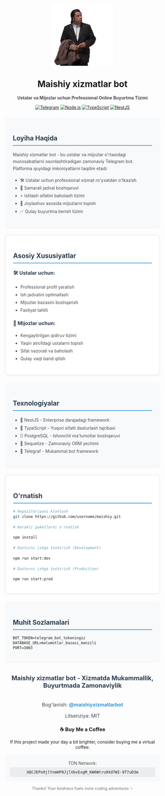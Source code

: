 <div align="center">
  <img src="./header.gif" width="200" height="200"/>
  
  # Maishiy xizmatlar bot

  <p style="color: #4A4A4A">
    <b>Ustalar va Mijozlar uchun Professional Online Buyurtma Tizimi</b>
  </p>

[![Telegram](https://img.shields.io/badge/Telegram-2C3E50?style=for-the-badge&logo=telegram&logoColor=white)](https://t.me/maishiyxizmatlarbot)
[![Node.js](https://img.shields.io/badge/Node.js-2C3E50?style=for-the-badge&logo=node.js&logoColor=white)](https://nodejs.org/)
[![TypeScript](https://img.shields.io/badge/TypeScript-2C3E50?style=for-the-badge&logo=typescript&logoColor=white)](https://www.typescriptlang.org/)
[![NestJS](https://img.shields.io/badge/NestJS-2C3E50?style=for-the-badge&logo=nestjs&logoColor=white)](https://nestjs.com/)

</div>

<div style="background-color: #F8F9FA; padding: 25px; border-radius: 10px; margin: 25px 0; box-shadow: 0 2px 4px rgba(0,0,0,0.05);">
  <h2 style="color: #2C3E50; border-bottom: 2px solid #3498DB; padding-bottom: 10px;">Loyiha Haqida</h2>
  <p style="color: #4A4A4A; line-height: 1.6;">
    Maishiy xizmatlar bot - bu ustalar va mijozlar o'rtasidagi munosabatlarni osonlashtiradigan zamonaviy Telegram bot. Platforma quyidagi imkoniyatlarni taqdim etadi:
  </p>
  <ul style="color: #4A4A4A; line-height: 1.8;">
    <li>🛠️ Ustalar uchun professional xizmat ro'yxatdan o'tkazish</li>
    <li>📅 Samarali jadval boshqaruvi</li>
    <li>⭐️ Ishlash sifatini baholash tizimi</li>
    <li>📍 Joylashuv asosida mijozlarni topish</li>
    <li>✅ Qulay buyurtma berish tizimi</li>
  </ul>
</div>

<div style="background-color: #FFFFFF; padding: 25px; border: 1px solid #E0E0E0; border-radius: 10px; margin: 25px 0; box-shadow: 0 2px 4px rgba(0,0,0,0.05);">
  <h2 style="color: #2C3E50; border-bottom: 2px solid #3498DB; padding-bottom: 10px;">Asosiy Xususiyatlar</h2>
  
  <h3 style="color: #2C3E50; margin-top: 20px;">🛠️ Ustalar uchun:</h3>
  <ul style="color: #4A4A4A; line-height: 1.8;">
    <li>Professional profil yaratish</li>
    <li>Ish jadvalini optimallash</li>
    <li>Mijozlar bazasini boshqarish</li>
    <li>Faoliyat tahlili</li>
  </ul>

  <h3 style="color: #2C3E50; margin-top: 20px;">👥 Mijozlar uchun:</h3>
  <ul style="color: #4A4A4A; line-height: 1.8;">
    <li>Kengaytirilgan qidiruv tizimi</li>
    <li>Yaqin atrofdagi ustalarni topish</li>
    <li>Sifat nazorati va baholash</li>
    <li>Qulay vaqt band qilish</li>
  </ul>
</div>

<div style="background-color: #F8F9FA; padding: 25px; border-radius: 10px; margin: 25px 0; box-shadow: 0 2px 4px rgba(0,0,0,0.05);">
  <h2 style="color: #2C3E50; border-bottom: 2px solid #3498DB; padding-bottom: 10px;">Texnologiyalar</h2>
  <ul style="color: #4A4A4A; line-height: 1.8;">
    <li>🔷 NestJS - Enterprise darajadagi framework</li>
    <li>📘 TypeScript - Yuqori sifatli dasturlash tajribasi</li>
    <li>🗄️ PostgreSQL - Ishonchli ma'lumotlar boshqaruvi</li>
    <li>🔄 Sequelize - Zamonaviy ORM yechimi</li>
    <li>📱 Telegraf - Mukammal bot framework</li>
  </ul>
</div>

<div style="background-color: #FFFFFF; padding: 25px; border: 1px solid #E0E0E0; border-radius: 10px; margin: 25px 0; box-shadow: 0 2px 4px rgba(0,0,0,0.05);">
  <h2 style="color: #2C3E50; border-bottom: 2px solid #3498DB; padding-bottom: 10px;">O'rnatish</h2>
  
  ```bash
  # Repozitoriyani klonlash
  git clone https://github.com/username/maishiy.git

# Kerakli paketlarni o'rnatish

npm install

# Dasturni ishga tushirish (Development)

npm run start:dev

# Dasturni ishga tushirish (Production)

npm run start:prod

````
</div>

<div style="background-color: #F8F9FA; padding: 25px; border-radius: 10px; margin: 25px 0; box-shadow: 0 2px 4px rgba(0,0,0,0.05);">
<h2 style="color: #2C3E50; border-bottom: 2px solid #3498DB; padding-bottom: 10px;">Muhit Sozlamalari</h2>

```env
BOT_TOKEN=telegram_bot_tokeningiz
DATABASE_URL=malumotlar_bazasi_manzili
PORT=3003
````

</div>

<div style="text-align: center; margin: 40px 0;">
  <p style="color: #2C3E50; font-size: 20px; font-weight: bold;">
    Maishiy xizmatlar bot - Xizmatda Mukammallik, Buyurtmada Zamonaviylik
  </p>
</div>

<div style="color: #4A4A4A; font-size: 16px; text-align: center;">
  <p>Bog'lanish: <a href="https://t.me/maishiyxizmatlarbot" style="color: #3498DB; text-decoration: none; font-weight: bold;">@maishiyxizmatlarbot</a></p>
  <p>Litsenziya: MIT</p>
</div>

<div align="center">
  <h3>☕ Buy Me a Coffee</h3>
  <p>If this project made your day a bit brighter, consider buying me a virtual coffee:</p>
  <div style="background-color: #F8F9FA; padding: 15px; border-radius: 8px; max-width: 500px; margin: 15px auto;">
    <p style="margin: 5px 0; color: #4A4A4A;">TON Network:</p>
    <code style="background-color: #EAECEF; padding: 8px; border-radius: 4px; display: block; word-break: break-all; font-size: 0.9em;">UQCJEPo9jlYnmHP0JjlVbvExgM_KW6Wtru9Xd7WI-9T7uD3m</code>
  </div>
  <p style="color: #6c757d; font-size: 0.9em;">Thanks! Your kindness fuels more coding adventures ✨</p>
</div>
